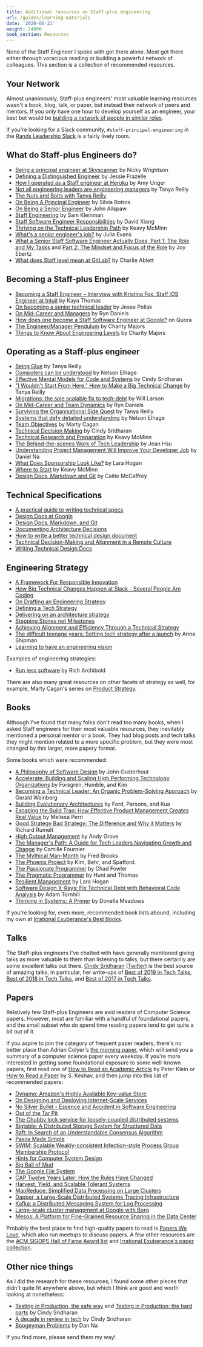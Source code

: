```yaml
---
title: Additional resources on Staff-plus engineering
url: /guides/learning-materials
date: '2020-06-21'
weight: 24000
book_section: Resources
---
```


None of the Staff Engineer I spoke with got there alone. Most got there either through voracious reading
or building a powerful network of colleagues. This section is a collection of recommended resources.

## Your Network

Almost unanimously, Staff-plus engineers' most valuable learning resources wasn't a book, blog, talk, or paper, but instead their network of peers and mentors. If you only have one hour to develop yourself as an engineer, your best bet would be [building a network of people in similar roles](/guides/network-of-peers).

If you're looking for a Slack community, `#staff-principal-engineering` in the
[Rands Leadership Slack](https://randsinrepose.com/welcome-to-rands-leadership-slack/)
is a fairly lively room.


## What do Staff-plus Engineers do?

* [Being a principal engineer at Skyscanner](https://medium.com/@SkyscannerEng/being-a-principal-engineer-at-skyscanner-1830dfa17d30) by Nicky Wrightson
* [Defining a Distinguished Engineer](https://blog.jessfraz.com/post/defining-a-distinguished-engineer/) by Jessie Frazelle
* [How I operated as a Staff engineer at Heroku](https://amyunger.com/blog/2020/09/10/staff-engineer-at-heroku.html) by Amy Unger
* [Not all engineering leaders are engineering managers](https://leaddev.com/not-all-engineering-leaders-are-engineering-managers) by Tanya Reilly
* [The Nuts and Bolts with Tanya Reilly](https://engineering.squarespace.com/blog/2020/the-nuts-and-bolts-with-tanya-reilly)
* [On Being A Principal Engineer](https://blog.dbsmasher.com/2019/01/28/on-being-a-principal-engineer.html) by Silvia Botros
* [On Being a Senior Engineer](https://www.kitchensoap.com/2012/10/25/on-being-a-senior-engineer/) by John Allspaw
* [Staff Engineering](https://tychoish.com/post/staff-engineering/) by Sam Kleinman
* [Staff Software Engineer Responsibilities](https://davidxiang.com/2021/01/19/staff-software-engineer-responsibilities/) by David Xiang
* [Thriving on the Technical Leadership Path](https://keavy.com/work/thriving-on-the-technical-leadership-path/) by Keavy McMinn
* [What's a senior engineer's job?](https://jvns.ca/blog/senior-engineer/) by Julia Evans
* [What a Senior Staff Software Engineer Actually Does, Part 1: The Role and My Tasks](https://medium.com/box-tech-blog/what-a-senior-staff-software-engineer-actually-does-f3fc140d5f33) and [Part 2: The Mindset and Focus of the Role](https://medium.com/box-tech-blog/what-a-senior-staff-software-engineer-actually-does-d55308fcdd41) by Joy Ebertz
* [What does Staff level mean at GitLab?](https://about.gitlab.com/blog/2020/02/18/staff-level-engineering-at-gitlab/) by Charlie Ablett


## Becoming a Staff-plus Engineer

* [Becoming a Staff Engineer – Interview with Kristina Fox, Staff iOS Engineer at Intuit](https://elpha.com/posts/4j56np6p/becoming-a-staff-engineer-interview-with-kristina-fox-staff-ios-engineer-at-intuit) by Kaya Thomas
* [On becoming a senior technical leader](https://blog.coinbase.com/on-becoming-a-senior-technical-leader-14106f1383b8) by Jesse Pollak
* [On Mid-Career and Managers](https://www.ryn.works/blog/on-mid-career-and-managers) by Ryn Daniels
* [How does one become a Staff Software Engineer at Google?](https://www.quora.com/How-does-one-become-a-Staff-Software-Engineer-at-Google-What-might-a-new-grad-entering-the-company-do-to-grow-their-career-to-reach-that-level) on Quora
* [The Engineer/Manager Pendulum](https://charity.wtf/2017/05/11/the-engineer-manager-pendulum/) by Charity Majors
* [Things to Know About Engineering Levels](https://charity.wtf/2020/09/14/useful-things-to-know-about-engineering-levels/) by Charity Majors

## Operating as a Staff-plus engineer

* [Being Glue](https://noidea.dog/glue) by Tanya Reilly
* [Computers can be understood](https://blog.nelhage.com/post/computers-can-be-understood/) by Nelson Elhage
* [Effective Mental Models for Code and Systems](https://medium.com/@copyconstruct/effective-mental-models-for-code-and-systems-7c55918f1b3e) by Cindy Sridharan
* ["I Wouldn't Start From Here." How to Make a Big Technical Change](https://noidea.dog/blog/getting-there-from-here) by Tanya Reilly
* [Migrations: the sole scalable fix to tech-debt](https://lethain.com/migrations/) by Will Larson
* [On Mid-Career and Team Dynamics](https://www.ryn.works/blog/on-mid-career-and-team-dynamics) by Ryn Daniels
* [Surviving the Organisational Side Quest](https://noidea.dog/blog/surviving-the-organisational-side-quest) by Tanya Reilly
* [Systems that defy detailed understanding](https://blog.nelhage.com/post/systems-that-defy-understanding/) by Nelson Elhage
* [Team Objectives](https://svpg.com/team-objectives-overview/) by Marty Cagan
* [Technical Decision Making](https://medium.com/@copyconstruct/technical-decision-making-9b2817c18da4) by Cindy Sridharan
* [Technical Research and Preparation](https://keavy.com/work/technical-preparation/) by Keavy McMinn
* [The Behind-the-scenes Work of Tech Leadership](https://blog.coleadership.com/behind-the-scenes-tech-leadership/) by Jean Hsu
* [Understanding Project Management Will Improve Your Developer Job](https://blog.danielna.com/understanding-project-management-will-improve-your-developer-job/) by Daniel Na
* [What Does Sponsorship Look Like?](https://larahogan.me/blog/what-sponsorship-looks-like/) by Lara Hogan
* [Where to Start](https://keavy.com/work/where-to-start/) by Keavy McMinn
* [Design Docs, Markdown and Git](https://caitiem.com/2020/03/29/design-docs-markdown-and-git/) by Caitie McCaffrey

## Technical Specifications

* [A practical guide to writing technical specs](https://stackoverflow.blog/2020/04/06/a-practical-guide-to-writing-technical-specs/)
* [Design Docs at Google](https://www.industrialempathy.com/posts/design-docs-at-google/)
* [Design Docs, Markdown, and Git](https://caitiem.com/2020/03/29/design-docs-markdown-and-git/)
* [Documenting Architecture Decisions](https://cognitect.com/blog/2011/11/15/documenting-architecture-decisions)
* [How to write a better technical design document](https://www.range.co/blog/better-tech-specs)
* [Technical Decision-Making and Alignment in a Remote Culture](https://multithreaded.stitchfix.com/blog/2020/12/07/remote-decision-making/)
* [Writing Technical Design Docs](https://medium.com/machine-words/writing-technical-design-docs-71f446e42f2e)


## Engineering Strategy

* [A Framework For Responsible Innovation](https://multithreaded.stitchfix.com/blog/2019/08/19/framework-for-responsible-innovation/)
* [How Big Technical Changes Happen at Slack - Several People Are Coding](https://slack.engineering/how-big-technical-changes-happen-at-slack-f1569d25ee7b)
* [On Drafting an Engineering Strategy](https://www.paperplanes.de/2020/1/31/on-drafting-an-engineering-strategy.html)
* [Defining a Tech Strategy](https://sarahtaraporewalla.com/agile/design/architecture/Defining-a-Tech-Strategy)
* [Delivering on an architecture strategy](https://blog.thepete.net/blog/2019/12/09/delivering-on-an-architecture-strategy/)
* [Stepping Stones not Milestones](https://medium.com/@jamesacowling/stepping-stones-not-milestones-e6be0073563f)
* [Achieving Alignment and Efficiency Through a Technical Strategy](https://yenkel.dev/posts/achieving-alignment-and-efficiency-through-a-technical-strategy)
* [The difficult teenage years: Setting tech strategy after a launch](https://medium.com/ft-product-technology/the-difficult-teenage-years-setting-tech-strategy-after-a-launch-7f42eb94a424) by Anna Shipman
* [Learning to have an engineering vision](https://unwiredcouch.com/2018/01/03/engineering-vision.html)

Examples of engineering strategies:

* [Run less software](https://www.intercom.com/blog/run-less-software/) by Rich Archibold

There are also many great resources on other facets of strategy as well, for example, Marty Cagan's series on [Product Strategy](https://svpg.com/product-strategy-overview/).

## Books

Although I've found that many folks don't read too many books, when I asked Staff engineers for their most valuable resources, they inevitably mentioned a personal mentor or a book. They had blog posts and tech talks they might mention related to a more specific problem, but they were most changed by this larger, more papery format.

Some books which were recommended:

* [A Philosophy of Software Design](https://lethain.com/notes-philosophy-software-design/) by John Ousterhout
* [Accelerate: Building and Scaling High Performing Technology Organizations](https://www.amazon.com/dp/B07B9F83WM/) by Forsgren, Humble, and Kim
* [Becoming a Technical Leader: An Organic Problem-Solving Approach](https://www.amazon.com/dp/B004J4VV3I/) by Gerald Weinberg
* [Building Evolutionary Architectures](https://lethain.com/building-evolutionary-architectures/) by Ford, Parsons, and Kua
* [Escaping the Build Trap: How Effective Product Management Creates Real Value](https://www.amazon.com/dp/B07K3QBWG1/) by Melissa Perri
* [Good Strategy Bad Strategy: The Difference and Why it Matters](https://www.amazon.com/dp/B004J4WKEC) by Richard Rumelt
* [High Output Management](https://www.amazon.com/dp/B015VACHOK/) by Andy Grove
* [The Manager's Path: A Guide for Tech Leaders Navigating Growth and Change](https://www.amazon.com/dp/B06XP3GJ7F/) by Camille Fournier
* [The Mythical Man-Month](https://www.amazon.com/dp/0201835959/) by Fred Brooks
* [The Phoenix Project](https://www.amazon.com/dp/B078Y98RG8/) by Kim, Behr, and Spafford.
* [The Passionate Programmer](https://www.amazon.com/dp/B00AYQNR5U/) by Chad Fowler
* [The Pragmatic Programmer](https://www.amazon.com/dp/020161622X) by Hunt and Thomas
* [Resilient Management](https://resilient-management.com/) by Lara Hogan
* [Software Design X-Rays: Fix Technical Debt with Behavioral Code Analysis](https://www.amazon.com/dp/B07BVRLZ87) by Adam Tornhill
* [Thinking in Systems: A Primer](https://www.amazon.com/dp/1603580557) by Donella Meadows

If you're looking for, even more, recommended book lists abound, including my own at [Irrational Exuberance's Best Books](https://lethain.com/best-books).

## Talks

The Staff-plus engineers I've chatted with have generally mentioned giving talks as more valuable to them than listening to talks, but there certainly are some excellent talks out there. [Cindy Sridharan](https://medium.com/@copyconstruct) ([Twitter](https://twitter.com/copyconstruct)) is the best source of amazing talks, in particular, her write-ups of [Best of 2019 in Tech Talks](https://medium.com/@copyconstruct/best-of-2019-in-tech-talks-bac697c3ee13), [Best of 2018 in Tech Talks](https://medium.com/@copyconstruct/best-of-2018-in-tech-talks-2970eb3097af), and [Best of 2017 in Tech Talks](https://medium.com/@copyconstruct/best-of-2017-in-tech-talks-8f78b34ff0b).

## Papers

Relatively few Staff-plus Engineers are avid readers of Computer Science papers. However, most are familiar with a handful of foundational papers, and the small subset who do spend time reading papers tend to get quite a bit out of it.

If you aspire to join the category of frequent paper readers, there's no better place than Adrian Colyer's [the morning paper](https://blog.acolyer.org/), which will send you a summary of a computer science paper every weekday. If you're more interested in getting some foundational exposure to some well-known papers, first read one of [How to Read an Academic Article](https://organizationsandmarkets.com/2010/08/31/how-to-read-an-academic-article/) by Peter Klein or [How to Read a Paper](https://blizzard.cs.uwaterloo.ca/keshav/home/Papers/data/07/paper-reading.pdf) by S. Keshav, and then jump into this list of recommended papers:

* [Dynamo: Amazon's Highly Available Key-value Store](https://s3.amazonaws.com/systemsandpapers/papers/amazon-dynamo-sosp2007.pdf)
* [On Designing and Deploying Internet-Scale Services](https://s3.amazonaws.com/systemsandpapers/papers/hamilton.pdf)
* [No Silver Bullet - Essence and Accident in Software Engineering](https://s3.amazonaws.com/systemsandpapers/papers/Frederick_Brooks_87-No_Silver_Bullet_Essence_and_Accidents_of_Software_Engineering.pdf)
* [Out of the Tar Pit](https://s3.amazonaws.com/systemsandpapers/papers/outofthetarpit.pdf)
* [The Chubby lock service for loosely-coupled distributed systems](https://s3.amazonaws.com/systemsandpapers/papers/chubby-osdi06.pdf)
* [Bigtable: A Distributed Storage System for Structured Data](https://static.googleusercontent.com/media/research.google.com/en//archive/bigtable-osdi06.pdf)
* [Raft: In Search of an Understandable Consensus Algorithm](https://s3.amazonaws.com/systemsandpapers/papers/raft.pdf)
* [Paxos Made Simple](https://s3.amazonaws.com/systemsandpapers/papers/paxos-made-simple.pdf)
* [SWIM: Scalable Weakly-consistent Infection-style Process Group Membership Protocol](https://s3.amazonaws.com/systemsandpapers/papers/swim.pdf)
* [Hints for Computer System Design](https://s3.amazonaws.com/systemsandpapers/papers/acrobat-17.pdf)
* [Big Ball of Mud](https://s3.amazonaws.com/systemsandpapers/papers/bigballofmud.pdf)
* [The Google File System](https://s3.amazonaws.com/systemsandpapers/papers/gfs.pdf)
* [CAP Twelve Years Later: How the Rules Have Changed](https://www.infoq.com/articles/cap-twelve-years-later-how-the-rules-have-changed)
* [Harvest, Yield, and Scalable Tolerant Systems](https://s3.amazonaws.com/systemsandpapers/papers/FOX_Brewer_99-Harvest_Yield_and_Scalable_Tolerant_Systems.pdf)
* [MapReduce: Simplified Data Processing on Large Clusters](https://s3.amazonaws.com/systemsandpapers/papers/mapreduce.pdf)
* [Dapper, a Large-Scale Distributed Systems Tracing Infrastructure](https://s3.amazonaws.com/systemsandpapers/papers/dapper.pdf)
* [Kafka: a Distributed Messaging System for Log Processing](https://s3.amazonaws.com/systemsandpapers/papers/Kafka.pdf)
* [Large-scale cluster management at Google with Borg](https://s3.amazonaws.com/systemsandpapers/papers/borg.pdf)
* [Mesos: A Platform for Fine-Grained Resource Sharing in the Data Center](https://s3.amazonaws.com/systemsandpapers/papers/mesos.pdf)

Probably the best place to find high-quality papers to read is [Papers We Love](https://paperswelove.org/), which also run meetups to discuss papers. A few other resources are the [ACM SIGOPS Hall of Fame Award list](https://www.sigops.org/awards/hof/) and [Irrational Exuberance's paper collection](https://lethain.com/some-of-my-favorite-technical-papers/).

## Other nice things

As I did the research for these resources, I found some other pieces that didn't quite fit anywhere above, but which I think are good and worth looking at nonetheless:

* [Testing in Production, the safe way](https://medium.com/@copyconstruct/testing-in-production-the-safe-way-18ca102d0ef1) and [Testing in Production: the hard parts](https://medium.com/@copyconstruct/testing-in-production-the-hard-parts-3f06cefaf592) by Cindy Sridharan
* [A decade in review in tech](https://medium.com/@copyconstruct/a-decade-in-review-in-tech-1cde76c9b43c) by Cindy Sridharan
* [Boogeyman Problems](https://blog.danielna.com/boogeyman-problems/) by Dan Na

If you find more, please send them my way!